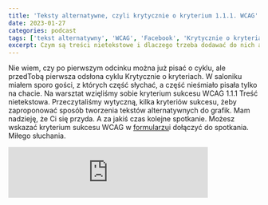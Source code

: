 ```yaml
---
title: 'Teksty alternatywne, czyli krytycznie o kryterium 1.1.1. WCAG'
date: 2023-01-27
categories: podcast
tags: ['tekst alternatywny', 'WCAG', 'Facebook', 'Krytycznie o kryteriach']
excerpt: Czym są treści nietekstowe i dlaczego trzeba dodawać do nich alternatywy tekstowe? Jak redagować teksty alternatywne? Jak rozumieć kryterium sukcesu 1.1.1 WCAG?
---
```


Nie wiem, czy po pierwszym odcinku można już pisać o cyklu, ale przedTobą pierwsza odsłona cyklu Krytycznie o kryteriach. W saloniku miałem sporo gości, z których część słychać, a część nieśmiało pisała tylko na chacie. Na warsztat wzięliśmy sobie kryterium sukcesu WCAG 1.1.1 Treść nietekstowa. Przeczytaliśmy wytyczną, kilka kryteriów sukcesu, żeby zaproponować sposób tworzenia tekstów alternatywnych do grafik. Mam nadzieję, że Ci się przyda. A za jakiś czas kolejne spotkanie. Możesz wskazać kryterium sukcesu WCAG w [formularzu](https://forms.gle/8QjqmZnkvBtfav4r5)i dołączyć do spotkania. Miłego słuchania.

<iframe src="https://anchor.fm/jaczad/embed/episodes/Teksty-alternatywne--czyli-krytycznie-o-kryterium-1-1-1--WCAG-e1u3qv9" height="102px" width="400px" frameborder="0" scrolling="no"></iframe>
